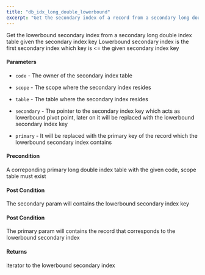 ```yaml
---
title: "db_idx_long_double_lowerbound"
excerpt: "Get the secondary index of a record from a secondary long double index table given the secondary index key."
---
```

Get the lowerbound secondary index from a secondary long double index table given the secondary index key Lowerbound secondary index is the first secondary index which key is <= the given secondary index key

#### Parameters
* `code` - The owner of the secondary index table 

* `scope` - The scope where the secondary index resides 

* `table` - The table where the secondary index resides 

* `secondary` - The pointer to the secondary index key which acts as lowerbound pivot point, later on it will be replaced with the lowerbound secondary index key 

* `primary` - It will be replaced with the primary key of the record which the lowerbound secondary index contains 

#### Precondition
A correponding primary long double index table with the given code, scope table must exist 

#### Post Condition
The secondary param will contains the lowerbound secondary index key 

#### Post Condition
The primary param will contains the record that corresponds to the lowerbound secondary index 

#### Returns
iterator to the lowerbound secondary index